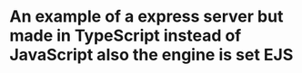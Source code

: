 # An example of a express server but made in TypeScript instead of JavaScript also the engine is set EJS